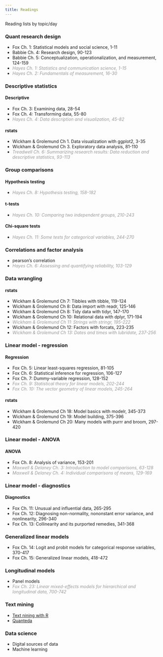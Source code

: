 ```yaml
---
title: Readings
---
```


Reading lists by topic/day

### Quant research design

  - Fox Ch. 1: Statistical models and social science, 1-11
  - Babbie Ch. 4: Research design, 90-123
  - Babbie Ch. 5: Conceptualization, operationalization, and
    measurement, 124-159
  - <extra>Hayes Ch. 1: Statistics and communication science,
    1-15</extra>
  - <extra>Hayes Ch. 2: Fundamentals of measurement, 16-30</extra>

### Descriptive statistics

#### Descriptive

  - Fox Ch. 3: Examining data, 28-54
  - Fox Ch. 4: Transforming data, 55-80
  - <extra>Hayes Ch. 4: Data description and visualization,
    45-82</extra>

#### rstats

  - Wickham & Grolemund Ch 1. Data visualization with ggplot2, 3-35
  - Wickham & Grolemund Ch 3. Exploratory data analysis, 81-110
  - <extra>Treadwell Ch. 6: Summarizing research results: Data reduction
    and descriptive statistics, 93-113</extra>

### Group comparisons

#### Hypothesis testing

  - <extra>Hayes Ch. 8: Hypothesis testing, 158-182</extra>

#### t-tests

  - <extra>Hayes Ch. 10: Comparing two independent groups,
    210-243</extra>

#### Chi-square tests

  - <extra>Hayes Ch. 11: Some tests for categorical variables,
    244-270</extra>

### Correlations and factor analysis

  - pearson’s correlation
  - <extra>Hayes Ch. 6: Assessing and quantifying reliability,
    103-129</extra>

### Data wrangling

#### rstats

  - Wickham & Grolemund Ch 7: Tibbles with tibble, 119-124
  - Wickham & Grolemund Ch 8: Data import with readr, 125-146
  - Wickham & Grolemund Ch 8: Tidy data with tidyr, 147-170
  - Wickham & Grolemund Ch 10: Relational data with dplyr, 171-194
  - <extra>Wickham & Grolemund Ch 11: Strings with stringr, 195-222</extra>
  - Wickham & Grolemund Ch 12: Factors with forcats, 223-235
  - <extra>Wickham & Grolemund Ch 13: Dates and times with lubridate, 237-256</extra>

### Linear model - regression

#### Regression

  - Fox Ch. 5: Linear least-squares regression, 81-105
  - Fox Ch. 6: Statistical inference for regression, 106-127
  - Fox Ch. 7: Dummy-variable regression, 128-152
  - <extra>Fox Ch. 9: Statistical theory for linear models,
    202-244</extra>
  - <extra>Fox Ch. 10: The vector geometry of linear models,
    245-264</extra>

#### rstats

  - Wickham & Grolemund Ch 18: Model basics with modelr, 345-373
  - Wickham & Grolemund Ch 19: Model building, 375-396
  - Wickham & Grolemund Ch 20: Many models with purrr and broom, 297-420

### Linear model - ANOVA

#### ANOVA

  - Fox Ch. 8: Analysis of variance, 153-201
  - <extra>Maxwell & Delaney Ch. 3: Introduction to model comparisons,
    63-128</extra>
  - <extra>Maxwell & Delaney Ch. 4: Individual comparisons of means,
    129-169</extra>

### Linear model - diagnostics

#### Diagnostics

  - Fox Ch. 11: Unusual and influential data, 265-295
  - Fox Ch. 12: Diagnosing non-normality, nononstant error variance, and
    nonlinearity, 296-340
  - Fox Ch. 13: Collinearity and its purported remedies, 341-368

### Generalized linear models

  - Fox Ch. 14: Logit and probit models for categorical response
    variables, 370-417
  - Fox Ch. 15: Generalized linear models, 418-472

### Longitudinal models

  - Panel models
  - <extra>Fox Ch. 23: Linear mixed-effects models for hierarchical and
    longitudinal data, 700-742</extra>

### Text mining

  - [Text nining with R](https://www.tidytextmining.com/)
  - [Quanteda](https://tutorials.quanteda.io/)

### Data science

  - Digital sources of data
  - Machine learning

<style>
h3 {
font-weight: bold;
}
extra {
  color: #999;
  font-style: italic;
}
div.section.text-left {
max-width: 900px;
margin: 0 auto;
}
</style>

